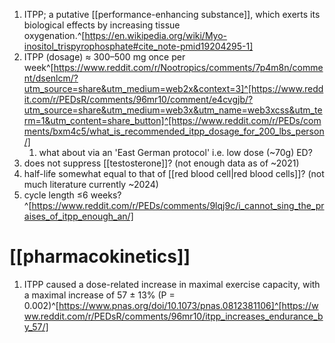 1. ITPP; a putative [[performance-enhancing substance]], which exerts its biological effects by increasing tissue oxygenation.^[https://en.wikipedia.org/wiki/Myo-inositol_trispyrophosphate#cite_note-pmid19204295-1]
2. ITPP (dosage) ≈ 300–500 mg once per week^[https://www.reddit.com/r/Nootropics/comments/7p4m8n/comment/dsenlcm/?utm_source=share&utm_medium=web2x&context=3]^[https://www.reddit.com/r/PEDsR/comments/96mr10/comment/e4cvgjb/?utm_source=share&utm_medium=web3x&utm_name=web3xcss&utm_term=1&utm_content=share_button]^[https://www.reddit.com/r/PEDs/comments/bxm4c5/what_is_recommended_itpp_dosage_for_200_lbs_person/]
	1. what about via an 'East German protocol' i.e. low dose (~70g) ED?
3. does not suppress [[testosterone]]? (not enough data as of ~2021)
4. half-life somewhat equal to that of [[red blood cell|red blood cells]]? (not much literature currently ~2024)
5. cycle length ≤6 weeks?^[https://www.reddit.com/r/PEDs/comments/9lqj9c/i_cannot_sing_the_praises_of_itpp_enough_an/]

# [[pharmacokinetics]]
1. ITPP caused a dose-related increase in maximal exercise capacity, with a maximal increase of 57 ± 13% (P = 0.002)^[https://www.pnas.org/doi/10.1073/pnas.0812381106]^[https://www.reddit.com/r/PEDsR/comments/96mr10/itpp_increases_endurance_by_57/]
